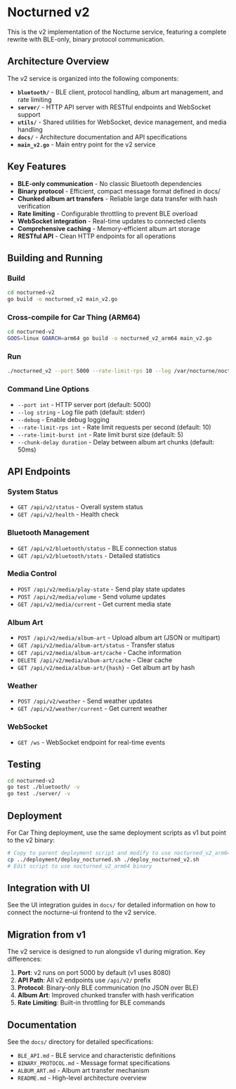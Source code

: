 # Nocturned v2

This is the v2 implementation of the Nocturne service, featuring a complete rewrite with BLE-only, binary protocol communication.

## Architecture Overview

The v2 service is organized into the following components:

- **`bluetooth/`** - BLE client, protocol handling, album art management, and rate limiting
- **`server/`** - HTTP API server with RESTful endpoints and WebSocket support
- **`utils/`** - Shared utilities for WebSocket, device management, and media handling
- **`docs/`** - Architecture documentation and API specifications
- **`main_v2.go`** - Main entry point for the v2 service

## Key Features

- **BLE-only communication** - No classic Bluetooth dependencies
- **Binary protocol** - Efficient, compact message format defined in docs/
- **Chunked album art transfers** - Reliable large data transfer with hash verification
- **Rate limiting** - Configurable throttling to prevent BLE overload
- **WebSocket integration** - Real-time updates to connected clients
- **Comprehensive caching** - Memory-efficient album art storage
- **RESTful API** - Clean HTTP endpoints for all operations

## Building and Running

### Build

```bash
cd nocturned-v2
go build -o nocturned_v2 main_v2.go
```

### Cross-compile for Car Thing (ARM64)

```bash
cd nocturned-v2
GOOS=linux GOARCH=arm64 go build -o nocturned_v2_arm64 main_v2.go
```

### Run

```bash
./nocturned_v2 --port 5000 --rate-limit-rps 10 --log /var/nocturne/nocturned_v2.log
```

### Command Line Options

- `--port int` - HTTP server port (default: 5000)
- `--log string` - Log file path (default: stderr)
- `--debug` - Enable debug logging
- `--rate-limit-rps int` - Rate limit requests per second (default: 10)
- `--rate-limit-burst int` - Rate limit burst size (default: 5)
- `--chunk-delay duration` - Delay between album art chunks (default: 50ms)

## API Endpoints

### System Status
- `GET /api/v2/status` - Overall system status
- `GET /api/v2/health` - Health check

### Bluetooth Management
- `GET /api/v2/bluetooth/status` - BLE connection status
- `GET /api/v2/bluetooth/stats` - Detailed statistics

### Media Control
- `POST /api/v2/media/play-state` - Send play state updates
- `POST /api/v2/media/volume` - Send volume updates
- `GET /api/v2/media/current` - Get current media state

### Album Art
- `POST /api/v2/media/album-art` - Upload album art (JSON or multipart)
- `GET /api/v2/media/album-art/status` - Transfer status
- `GET /api/v2/media/album-art/cache` - Cache information
- `DELETE /api/v2/media/album-art/cache` - Clear cache
- `GET /api/v2/media/album-art/{hash}` - Get album art by hash

### Weather
- `POST /api/v2/weather` - Send weather updates
- `GET /api/v2/weather/current` - Get current weather

### WebSocket
- `GET /ws` - WebSocket endpoint for real-time events

## Testing

```bash
cd nocturned-v2
go test ./bluetooth/ -v
go test ./server/ -v
```

## Deployment

For Car Thing deployment, use the same deployment scripts as v1 but point to the v2 binary:

```bash
# Copy to parent deployment script and modify to use nocturned_v2_arm64
cp ../deployment/deploy_nocturned.sh ./deploy_nocturned_v2.sh
# Edit script to use nocturned_v2_arm64 binary
```

## Integration with UI

See the UI integration guides in `docs/` for detailed information on how to connect the nocturne-ui frontend to the v2 service.

## Migration from v1

The v2 service is designed to run alongside v1 during migration. Key differences:

1. **Port**: v2 runs on port 5000 by default (v1 uses 8080)
2. **API Path**: All v2 endpoints use `/api/v2/` prefix
3. **Protocol**: Binary-only BLE communication (no JSON over BLE)
4. **Album Art**: Improved chunked transfer with hash verification
5. **Rate Limiting**: Built-in throttling for BLE commands

## Documentation

See the `docs/` directory for detailed specifications:

- `BLE_API.md` - BLE service and characteristic definitions
- `BINARY_PROTOCOL.md` - Message format specifications
- `ALBUM_ART.md` - Album art transfer mechanism
- `README.md` - High-level architecture overview